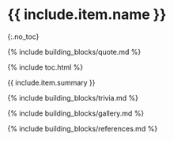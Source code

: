 # {{ include.item.name }}
{:.no_toc}

{% include building_blocks/quote.md %}

{% include toc.html %}

{{ include.item.summary }}

{% include building_blocks/trivia.md %}

{% include building_blocks/gallery.md %}

{% include building_blocks/references.md %}